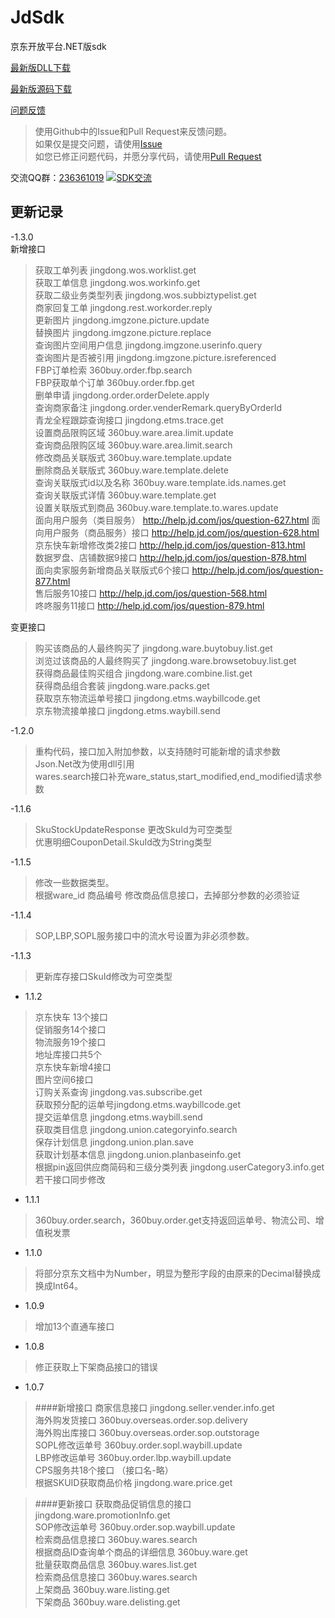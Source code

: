 JdSdk
=====

京东开放平台.NET版sdk 

[最新版DLL下载](https://github.com/starpeng/JdSdk/raw/master/Releases/JdSdk.NET%201.3.0.zip "1.3.0")

[最新版源码下载](https://github.com/starpeng/JdSdk/archive/master.zip "Surce ")

[问题反馈](https://github.com/starpeng/JdSdk/issues/new "问题反馈")
>使用Github中的Issue和Pull Request来反馈问题。  
>如果仅是提交问题，请使用[Issue](https://github.com/starpeng/JdSdk/issues/new "问题提交")  
>如您已修正问题代码，并愿分享代码，请使用[Pull Request](https://github.com/starpeng/JdSdk/compare/ "代码提交")  

交流QQ群：[236361019](http://wp.qq.com/wpa/qunwpa?idkey=cf2359d5237e19515d77680427f38b46dc3d2dfa4ef596c21edbc1205413efab "236361019")
<a target="_blank" href="http://wp.qq.com/wpa/qunwpa?idkey=cf2359d5237e19515d77680427f38b46dc3d2dfa4ef596c21edbc1205413efab"><img border="0" src="http://pub.idqqimg.com/wpa/images/group.png" alt="SDK交流" title="SDK交流"></a>


## 更新记录 ##
-1.3.0  
新增接口
>获取工单列表   jingdong.wos.worklist.get  
>获取工单信息  jingdong.wos.workinfo.get  
>获取二级业务类型列表   jingdong.wos.subbiztypelist.get  
>商家回复工单 jingdong.rest.workorder.reply  
>更新图片 jingdong.imgzone.picture.update  
>替换图片 jingdong.imgzone.picture.replace  
>查询图片空间用户信息 jingdong.imgzone.userinfo.query  
>查询图片是否被引用 jingdong.imgzone.picture.isreferenced  
>FBP订单检索  360buy.order.fbp.search   
>FBP获取单个订单  360buy.order.fbp.get  
>删单申请 jingdong.order.orderDelete.apply  
>查询商家备注 jingdong.order.venderRemark.queryByOrderId  
>青龙全程跟踪查询接口  jingdong.etms.trace.get  
>设置商品限购区域 360buy.ware.area.limit.update  
>查询商品限购区域 360buy.ware.area.limit.search  
>修改商品关联版式 360buy.ware.template.update  
>删除商品关联版式 360buy.ware.template.delete    
>查询关联版式id以及名称 360buy.ware.template.ids.names.get   
>查询关联版式详情 360buy.ware.template.get   
>设置关联版式到商品 360buy.ware.template.to.wares.update  
>面向用户服务（类目服务） http://help.jd.com/jos/question-627.html
>面向用户服务（商品服务）接口 http://help.jd.com/jos/question-628.html  
>京东快车新增修改类2接口 http://help.jd.com/jos/question-813.html  
>数据罗盘、店铺数据9接口 http://help.jd.com/jos/question-878.html  
>面向卖家服务新增商品关联版式6个接口	 http://help.jd.com/jos/question-877.html  
>售后服务10接口 http://help.jd.com/jos/question-568.html  
>咚咚服务11接口 http://help.jd.com/jos/question-879.html  
>   


 
变更接口  
>购买该商品的人最终购买了 jingdong.ware.buytobuy.list.get  
>浏览过该商品的人最终购买了 jingdong.ware.browsetobuy.list.get  
>获得商品最佳购买组合 jingdong.ware.combine.list.get  
>获得商品组合套装  jingdong.ware.packs.get  
>获取京东物流运单号接口 jingdong.etms.waybillcode.get  
>京东物流接单接口  jingdong.etms.waybill.send  
  
  
-1.2.0
>重构代码，接口加入附加参数，以支持随时可能新增的请求参数  
>Json.Net改为使用dll引用  
>wares.search接口补充ware_status,start_modified,end_modified请求参数  
  
-1.1.6
>SkuStockUpdateResponse 更改SkuId为可空类型  
>优惠明细CouponDetail.SkuId改为String类型  


-1.1.5
> 修改一些数据类型。  
> 根据ware_id 商品编号 修改商品信息接口，去掉部分参数的必须验证   

-1.1.4
> SOP,LBP,SOPL服务接口中的流水号设置为非必须参数。  

  
-1.1.3
> 更新库存接口SkuId修改为可空类型   


- 1.1.2
> 京东快车 13个接口  
> 促销服务14个接口  
> 物流服务19个接口  
> 地址库接口共5个  
> 京东快车新增4接口  
> 图片空间6接口  
> 订购关系查询 jingdong.vas.subscribe.get  
> 获取预分配的运单号jingdong.etms.waybillcode.get  
> 提交运单信息 jingdong.etms.waybill.send  
> 获取类目信息 jingdong.union.categoryinfo.search  
> 保存计划信息 jingdong.union.plan.save  
> 获取计划基本信息 jingdong.union.planbaseinfo.get  
> 根据pin返回供应商简码和三级分类列表 jingdong.userCategory3.info.get
> 若干接口同步修改
  
  
    
  
- 1.1.1
> 360buy.order.search，360buy.order.get支持返回运单号、物流公司、增值税发票


- 1.1.0
> 将部分京东文档中为Number，明显为整形字段的由原来的Decimal替换成换成Int64。

- 1.0.9
> 增加13个直通车接口


- 1.0.8
> 修正获取上下架商品接口的错误


- 1.0.7

> ####新增接口
> 商家信息接口 jingdong.seller.vender.info.get  
海外购发货接口 360buy.overseas.order.sop.delivery  
海外购出库接口 360buy.overseas.order.sop.outstorage  
SOPL修改运单号 360buy.order.sopl.waybill.update  
LBP修改运单号 360buy.order.lbp.waybill.update  
CPS服务共18个接口 （接口名-略）  
根据SKUID获取商品价格 jingdong.ware.price.get  

>####更新接口
获取商品促销信息的接口 jingdong.ware.promotionInfo.get  
SOP修改运单号 360buy.order.sop.waybill.update  
检索商品信息接口  360buy.wares.search  
根据商品ID查询单个商品的详细信息 360buy.ware.get  
批量获取商品信息 360buy.wares.list.get  
检索商品信息接口  360buy.wares.search  
上架商品 360buy.ware.listing.get  
下架商品 360buy.ware.delisting.get  
